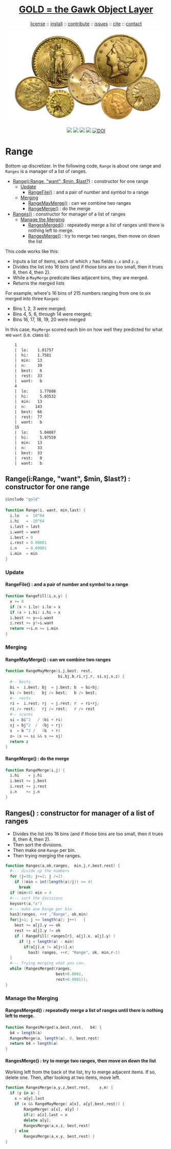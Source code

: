 <a name=top>
<h1 align=center>
   <a href="https://github.com/golden/dev/blob/master/README.md#top">
     GOLD = the Gawk Object Layer
   </a>
</h1>
<p align=center>
   <a    href="https://github.com/golden/dev/blob/master/LICENSE.md#top">license</a>
   :: <a href="https://github.com/golden/dev/blob/master/INSTALL.md#top">install</a>
   :: <a href="https://github.com/golden/dev/blob/master/CONTRIBUTE.md#top">contribute</a>
   :: <a href="https://github.com/golden/dev/issues">issues</a>
   :: <a href="https://github.com/golden/dev/blob/master/CITATION.md#top">cite</a>
   :: <a href="https://github.com/golden/dev/blob/master/CONTACT.md#top">contact</a>
</p>
<p align=center>
   <img width=600 src="https://github.com/golden/dev/raw/master/etc/img/coins.png">
</p>
<p align=center>
   <img src="https://img.shields.io/badge/language-gawk-orange">
   <img src="https://img.shields.io/badge/purpose-ai,se-blueviolet">
   <img src="https://img.shields.io/badge/platform-mac,*nux-informational">
   <a href="https://travis-ci.org/github/golden/dev"> <img src="https://travis-ci.org/golden/dev.svg?branch=master"></a>
   <a href="https://doi.org/10.5281/zenodo.3887420"><img src="https://zenodo.org/badge/DOI/10.5281/zenodo.3887420.svg" alt="DOI"></a>
</p>

# Range

Bottom up discretizer.
In the following code, `Range` is about one range and `Ranges` is a manager of a list of ranges.

- [Range(i:Range, "want", $min, $last?)](#rangeirange-want-min-last--constructor-for-one-range) : constructor for one range
    - [Update](#update) 
        - [RangeFile()](#rangefile--and-a-pair-of-number-and-symbol-to-a-range) : and a pair of number and symbol to a range
    - [Merging](#merging) 
        - [RangeMayMerge()](#rangemaymerge--can-we-combine-two-ranges) : can we combine two ranges
        - [RangeMerge()](#rangemerge--do-the-merge) : do the merge
- [Ranges()](#ranges--constructor-for-manager-of-a-list-of-ranges) : constructor for manager of a list of ranges
    - [Manage the Merging](#manage-the-merging) 
        - [RangesMerged()](#rangesmerged--repeatedly-merge-a-list-of-ranges-until-there-is-nothing-left-to-merge) : repeatedly merge a list of ranges until there is nothing left to merge.
        - [RangesMerge()](#rangesmerge--try-to-merge-two-ranges-then-move-on-down-the-list) : try to merge two ranges, then move on down the list


This code works like this:

- Inputs a list of items, each of which `z` has fields `z.x` and `z.y`. 
- Divides the list into  16 bins (and if those bins are too small, then  it trues 8, then 4, then 2).
- While  a `MayMerge`  predicate likes adjacent bins, they are merged. 
- Returns the merged lists

For example, where's 16 bins of 215 numbers ranging from one to six merged into three 
`Range`s: 

- Bins  1, 2,  3 were merged;
- Bins  4, 5, 6, through 14 were merged;
- Bins 16, 17, 18, 19, 20 were merged

In this case, `MayMerge` scored each bin on how well they predicted for what we `want` (i.e. class `b`):

        1
        |  lo:    1.01757
        |  hi:    1.7581
        |  min:   13
        |  n:     39
        |  best:   6
        |  rest:  33
        |  want:   b
        4
        |  lo:     1.77888
        |  hi:     5.03532
        |  min:   13
        |  n:    143
        |  best:  66
        |  rest:  77
        |  want:   b
        15
        |  lo:     5.04087
        |  hi:     5.97559
        |  min:   13
        |  n:     33
        |  best:  33
        |  rest:   0
        |  want:   b

## Range(i:Range, "want", $min, $last?) : constructor for one range

```awk
@include "gold"

function Range(i, want, min,last) {
  i.lo   =  10^64
  i.hi   = -10^64
  i.last = last
  i.want = want
  i.best = 0
  i.rest = 0.00001
  i.n    = 0.00001
  i.min  = min
}
```
### Update

#### RangeFile() : and a pair of number and symbol to a range

```awk
function RangeFill(i,x,y) {
  x += 0
  if (x < i.lo) i.lo = x
  if (x > i.hi) i.hi = x
  i.best += y==i.want
  i.rest += y!=i.want
  return ++i.n >= i.min
}
```
### Merging

#### RangeMayMerge() : can we combine two ranges

```awk
function RangeMayMerge(i,j,best, rest, 
                       bi,bj,b,ri,rj,r, si,sj,s,z) {
  #-- bests
  bi =  i.best; bj  = j.best; b  = bi+bj; 
  bi /= best;   bj /= best;   b /= best;
  #-- rests
  ri =  i.rest; rj  = j.rest; r  = ri+rj; 
  ri /= rest;   rj /= rest;   r /= rest
  #-- scores
  si = bi^2   / (bi + ri)
  sj = bj^2  /  (bj + rj)
  s  = b ^2 /   (b  + r)
  z= (s >= si && s >= sj) 
  return z
}
```
#### RangeMerge() : do the merge

```awk
function RangeMerge(i,j) {
  i.hi    = j.hi
  i.best += j.best
  i.rest += j.rest
  i.n    += j.n
}
```
## Ranges() : constructor for manager of a list of ranges

- Divides the list into  16 bins (and if those bins are too 
  small, then  it trues 8, then 4, then 2).
- Then sort the divisions.
- Then make one `Range` per bin.
- Then trying merging the ranges.

```awk
function Ranges(a,ok,ranges,  min,j,r,best,rest) {
  #--- divide up the numbers
  for (j=16; j>=2; j /=2) 
    if ((min = int(length(a)/j)) >= 4) 
      break 
  if (min<4) min = 4
  #--- sort the divisions
  keysort(a,"x")
  #--- make one Range per bin
  has3(ranges, ++r ,"Range", ok,min)
  for(j=1; j <= length(a); j++)   {
    best += a[j].y == ok
    rest += a[j].y != ok
    if ( RangeFill( ranges[r], a[j].x, a[j].y) )
      if (j < length(a) - min)
        if(a[j].x != a[j+1].x) 
          has3( ranges, ++r, "Range", ok, min,r-1)
  }
  #--- Trying merging what you can.
  while (RangesMerged(ranges, 
                      best+0.0001, 
                      rest+0.0001));
}
```
### Manage the Merging

#### RangesMerged() : repeatedly merge a list of ranges until there is nothing left to merge.

```awk
function RangesMerged(a,best,rest,   b4) {
  b4 = length(a)
  RangesMerge(a, length(a), 0, best,rest)
  return b4 > length(a)
}
```
#### RangesMerge() : try to merge two ranges, then move on down the list

Working left from the back of the list, try to merge adjacent items. If so,
delete one. Then,  after looking at two items, move left.

```awk
function RangesMerge(a,y,z,best,rest,    x,m) {
  if (y in a) { 
    x = a[y].last
    if (x && RangeMayMerge( a[x], a[y],best,rest)) {
        RangeMerge( a[x], a[y] )
        if(z) a[z].last = x
        delete a[y];
        RangesMerge(a,x,z, best,rest)  
    } else
        RangesMerge(a,x,y, best,rest) }
}
```
